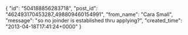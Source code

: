  {
   "id": "504188856283718",
   "post_id": "462493170453287_498809460154991",
   "from_name": "Cara Small",
   "message": "so no joinder is established thru applying?",
   "created_time": "2013-04-18T17:41:24+0000"
 }
